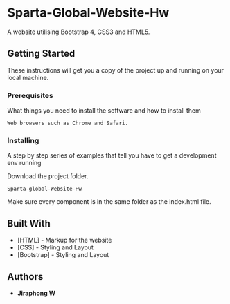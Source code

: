 # Sparta-Global-Website-Hw

A website utilising Bootstrap 4, CSS3 and HTML5.  

## Getting Started

These instructions will get you a copy of the project up and running on your local machine. 

### Prerequisites

What things you need to install the software and how to install them

```
Web browsers such as Chrome and Safari.
```

### Installing

A step by step series of examples that tell you have to get a development env running

Download the project folder.

```
Sparta-global-Website-Hw
```

Make sure every component is in the same folder as the index.html file. 


## Built With

* [HTML] -  Markup for the website 
* [CSS] - Styling and Layout
* [Bootstrap] - Styling and Layout

## Authors

* **Jiraphong W** 



